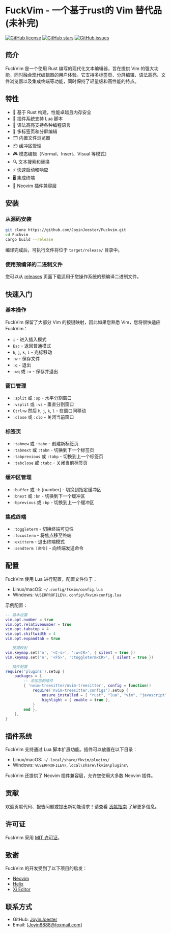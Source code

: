 # FuckVim - 一个基于rust的 Vim 替代品(未补完)

[![GitHub license](https://img.shields.io/github/license/JoyinJoester/Fuckvim)](https://github.com/JoyinJoester/Fuckvim/blob/main/LICENSE)
[![GitHub stars](https://img.shields.io/github/stars/JoyinJoester/Fuckvim)](https://github.com/JoyinJoester/Fuckvim/stargazers)
[![GitHub issues](https://img.shields.io/github/issues/JoyinJoester/Fuckvim)](https://github.com/JoyinJoester/Fuckvim/issues)

## 简介

FuckVim 是一个使用 Rust 编写的现代化文本编辑器，旨在提供 Vim 的强大功能，同时融合现代编辑器的用户体验。它支持多标签页、分屏编辑、语法高亮、文件浏览器以及集成终端等功能，同时保持了轻量级和高性能的特点。

## 特性

- 🚀 基于 Rust 构建，性能卓越且内存安全
- 🔌 插件系统支持 Lua 脚本
- 🌈 语法高亮支持各种编程语言
- 📑 多标签页和分屏编辑
- 🗂️ 内置文件浏览器
- 📦 缓冲区管理
- 🎮 模态编辑（Normal、Insert、Visual 等模式）
- 🔍 文本搜索和替换
- ⚡ 快速启动和响应
- 🖥️ 集成终端
- 🔄 Neovim 插件兼容层

## 安装

### 从源码安装

```bash
git clone https://github.com/JoyinJoester/Fuckvim.git
cd Fuckvim
cargo build --release
```

编译完成后，可执行文件将位于 `target/release/` 目录中。

### 使用预编译的二进制文件

您可以从 [releases](https://github.com/JoyinJoester/Fuckvim/releases) 页面下载适用于您操作系统的预编译二进制文件。

## 快速入门

### 基本操作

FuckVim 保留了大部分 Vim 的按键映射，因此如果您熟悉 Vim，您将很快适应 FuckVim：

- `i` - 进入插入模式
- `Esc` - 返回普通模式
- `h`, `j`, `k`, `l` - 光标移动
- `:w` - 保存文件
- `:q` - 退出
- `:wq` 或 `:x` - 保存并退出

### 窗口管理

- `:split` 或 `:sp` - 水平分割窗口
- `:vsplit` 或 `:vs` - 垂直分割窗口
- `Ctrl+w` 然后 `h`, `j`, `k`, `l` - 在窗口间移动
- `:close` 或 `:clo` - 关闭当前窗口

### 标签页

- `:tabnew` 或 `:tabe` - 创建新标签页
- `:tabnext` 或 `:tabn` - 切换到下一个标签页
- `:tabprevious` 或 `:tabp` - 切换到上一个标签页
- `:tabclose` 或 `:tabc` - 关闭当前标签页

### 缓冲区管理

- `:buffer` 或 `:b` [number] - 切换到指定缓冲区
- `:bnext` 或 `:bn` - 切换到下一个缓冲区
- `:bprevious` 或 `:bp` - 切换到上一个缓冲区

### 集成终端

- `:toggleterm` - 切换终端可见性
- `:focusterm` - 将焦点移至终端
- `:exitterm` - 退出终端模式
- `:sendterm [命令]` - 向终端发送命令

## 配置

FuckVim 使用 Lua 进行配置，配置文件位于：

- Linux/macOS: `~/.config/fkvim/config.lua`
- Windows: `%USERPROFILE%\.config\fkvim\config.lua`

示例配置：

```lua
-- 基本设置
vim.opt.number = true
vim.opt.relativenumber = true
vim.opt.tabstop = 4
vim.opt.shiftwidth = 4
vim.opt.expandtab = true

-- 按键映射
vim.keymap.set('n', '<C-s>', ':w<CR>', { silent = true })
vim.keymap.set('n', '<F5>', ':toggleterm<CR>', { silent = true })

-- 插件配置
require('plugins').setup {
    packages = {
        -- 添加您的插件
        { 'nvim-treesitter/nvim-treesitter', config = function()
            require('nvim-treesitter.configs').setup {
                ensure_installed = { "rust", "lua", "vim", "javascript" },
                highlight = { enable = true },
            }
        end },
    },
}
```

## 插件系统

FuckVim 支持通过 Lua 脚本扩展功能。插件可以放置在以下目录：

- Linux/macOS: `~/.local/share/fkvim/plugins/`
- Windows: `%USERPROFILE%\.local\share\fkvim\plugins\`

FuckVim 还提供了 Neovim 插件兼容层，允许您使用大多数 Neovim 插件。

## 贡献

欢迎贡献代码、报告问题或提出新功能请求！请查看 [贡献指南](CONTRIBUTING.md) 了解更多信息。

## 许可证

FuckVim 采用 [MIT 许可证](LICENSE)。

## 致谢

FuckVim 的开发受到了以下项目的启发：

- [Neovim](https://neovim.io/)
- [Helix](https://helix-editor.com/)
- [Xi Editor](https://xi-editor.io/)

## 联系方式

- GitHub: [JoyinJoester](https://github.com/JoyinJoester)
- Email: [Joyin8888@foxmail.com]
